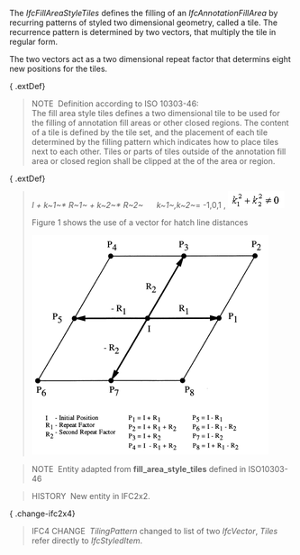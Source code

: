 The _IfcFillAreaStyleTiles_ defines the filling of an _IfcAnnotationFillArea_ by recurring patterns of styled two dimensional geometry, called a tile. The recurrence pattern is determined by two vectors, that multiply the tile in regular form.

The two vectors act as a two dimensional repeat factor that determins eight new positions for the tiles.

{ .extDef}
> NOTE&nbsp; Definition according to ISO 10303-46:  
> The fill area style tiles defines a two dimensional tile to be used for the filling of annotation fill areas or other closed regions. The content of a tile is defined by the tile set, and the placement of each tile determined by the filling pattern which indicates how to place tiles next to each other. Tiles or parts of tiles outside of the annotation fill area or closed region shall be clipped at the of the area or region.

{ .extDef}
> _I + k~1~\* R~1~ +
k~2~\* R~2~_ &nbsp;&nbsp;&nbsp;&nbsp;&nbsp;_k~1~,k~2~_= -1,0,1 , ![formula](../../../../../../figures/ifcfillareastyletilesymbolwithstyle_fig1.gif)
> 
> Figure 1 shows the use of a vector for hatch line distances
> 
> !["IfcFillAreaStyleTiles_Fig1.gif 12,9 KB"](../../../../../../figures/ifcfillareastyletiles_fig1.gif "Figure 1 &mdash; two vectors as two direction repeat factor")

> NOTE&nbsp; Entity adapted from **fill_area_style_tiles** defined in ISO10303-46

> HISTORY&nbsp; New entity in IFC2x2.

{ .change-ifc2x4}
> IFC4 CHANGE&nbsp; _TilingPattern_ changed to list of two _IfcVector_, _Tiles_ refer directly to _IfcStyledItem_.
